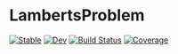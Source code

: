 # LambertsProblem

[![Stable](https://img.shields.io/badge/docs-stable-blue.svg)](https://burtony3.github.io/LambertsProblem.jl/stable/)
[![Dev](https://img.shields.io/badge/docs-dev-blue.svg)](https://burtony3.github.io/LambertsProblem.jl/dev/)
[![Build Status](https://github.com/burtony3/LambertsProblem.jl/actions/workflows/CI.yml/badge.svg?branch=main)](https://github.com/burtony3/LambertsProblem.jl/actions/workflows/CI.yml?query=branch%3Amain)
[![Coverage](https://codecov.io/gh/burtony3/LambertsProblem.jl/branch/main/graph/badge.svg)](https://codecov.io/gh/burtony3/LambertsProblem.jl)
